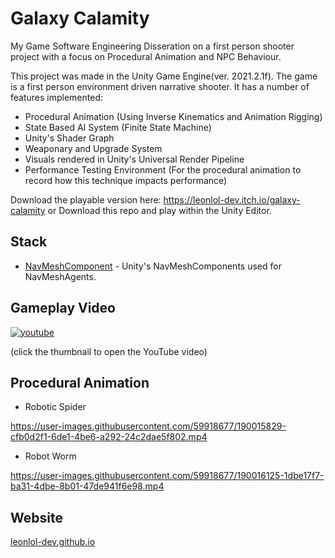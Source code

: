 # Galaxy Calamity
My Game Software Engineering Disseration on a first person shooter project with a focus on Procedural Animation and NPC Behaviour.

This project was made in the Unity Game Engine(ver. 2021.2.1f). The game is a first person environment driven narrative shooter.
It has a number of features implemented:

- Procedural Animation (Using Inverse Kinematics and Animation Rigging)
- State Based AI System (Finite State Machine)
- Unity's Shader Graph
- Weaponary and Upgrade System
- Visuals rendered in Unity's Universal Render Pipeline
- Performance Testing Environment (For the procedural animation to record how this technique impacts performance)

Download the playable version here: https://leonlol-dev.itch.io/galaxy-calamity 
or
Download this repo and play within the Unity Editor.

## Stack
- [NavMeshComponent](https://github.com/Unity-Technologies/NavMeshComponents) - Unity's NavMeshComponents used for NavMeshAgents.

## Gameplay Video
[![youtube](https://img.youtube.com/vi/4h4_3-uvBak/0.jpg)](https://www.youtube.com/watch?v=4h4_3-uvBak)

(click the thumbnail to open the YouTube video)

## Procedural Animation

- Robotic Spider


https://user-images.githubusercontent.com/59918677/190015829-cfb0d2f1-6de1-4be6-a292-24c2dae5f802.mp4


- Robot Worm


https://user-images.githubusercontent.com/59918677/190016125-1dbe17f7-ba31-4dbe-8b01-47de941f6e98.mp4





## Website
[leonlol-dev.github.io](https://leonlol-dev.github.io/Portfolio/index.html)
